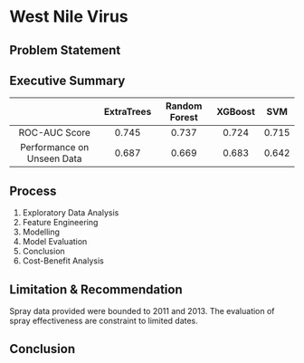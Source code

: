 # West Nile Virus

## Problem Statement



## Executive Summary









|                            | ExtraTrees | Random Forest | XGBoost |  SVM  |
| :------------------------: | :--------: | :-----------: | :-----: | :---: |
|       ROC-AUC Score        |   0.745    |     0.737     |  0.724  | 0.715 |
| Performance on Unseen Data |   0.687    |     0.669     |  0.683  | 0.642 |



## Process

1. Exploratory Data Analysis
2. Feature Engineering
3. Modelling
4. Model Evaluation
5. Conclusion
6. Cost-Benefit Analysis



## Limitation & Recommendation



Spray data provided were bounded to 2011 and 2013.  The evaluation of spray effectiveness are constraint to limited dates.



## Conclusion









